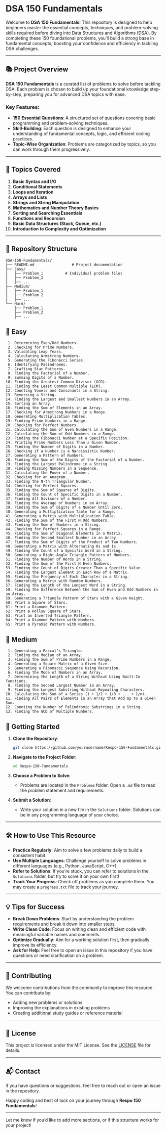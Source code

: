 # DSA 150 Fundamentals

Welcome to **DSA 150 Fundamentals**! This repository is designed to help beginners master the essential concepts, techniques, and problem-solving skills
required before diving into Data Structures and Algorithms (DSA). By completing these 150 foundational problems, you’ll build a strong base in fundamental
concepts, boosting your confidence and efficiency in tackling DSA challenges.

---

## 📚 Project Overview

**DSA 150 Fundamentals** is a curated list of problems to solve before tackling DSA. Each problem is chosen to build up your foundational knowledge step-by-step,
preparing you for advanced DSA topics with ease.

### Key Features:

- **150 Essential Questions**: A structured set of questions covering basic programming and problem-solving techniques.
- **Skill-Building**: Each question is designed to enhance your understanding of fundamental concepts, logic, and efficient coding practices.
- **Topic-Wise Organization**: Problems are categorized by topics, so you can work through them progressively.

---

## 📝 Topics Covered

1. **Basic Syntax and I/O**
2. **Conditional Statements**
3. **Loops and Iteration**
4. **Arrays and Lists**
5. **Strings and String Manipulation**
6. **Mathematics and Number Theory Basics**
7. **Sorting and Searching Essentials**
8. **Functions and Recursion**
9. **Basic Data Structures (Stack, Queue, etc.)**
10. **Introduction to Complexity and Optimization**

---

## 📂 Repository Structure

```
DSA-150-Fundamentals/
├── README.md                 # Project documentation
├── Easy/
│   ├── Problem_1          # Individual problem files
│   ├── Problem_2
│   ├── ...
├── Medium/
│   ├── Problem_1
│   ├── Problem_2
│   ├── ...
└── Hard/
    ├── Problem_1
    ├── Problem_2
    ├── ...
```

## 📂 Easy

     1. Determining Even/Odd Numbers.
     2. Checking for Prime Numbers.
     3. Validating Leap Years.
     4. Calculating Armstrong Numbers.
     5. Generating the Fibonacci Series.
     6. Identifying Palindromes.
     7. Crafting Star Patterns.
     8. Finding the Factorial of a Number.
     9. Summing Digits of a Number.
    10. Finding the Greatest Common Divisor (GCD).
    11. Finding the Least Common Multiple (LCM).
    12. Counting Vowels and Consonants in a String.
    13. Reversing a String.
    14. Finding the Largest and Smallest Numbers in an Array.
    15. Sorting an Array.
    16. Finding the Sum of Elements in an Array.
    17. Checking for Armstrong Numbers in a Range.
    18. Generating Multiplication Tables.
    19. Finding Prime Numbers in a Range.
    20. Checking for Perfect Numbers.
    21. Calculating the Sum of Even Numbers in a Range.
    22. Calculating the Sum of Odd Numbers in a Range.
    23. Finding the Fibonacci Number at a Specific Position.
    24. Printing Prime Numbers Less Than a Given Number.
    25. Finding the Number of Digits in a Number.
    26. Checking if a Number is a Narcissistic Number.
    27. Generating a Pattern of Numbers.
    28. Finding the Sum of the Digits of the Factorial of a Number.
    29. Finding the Largest Palindrome in a String.
    30. Finding Missing Numbers in a Sequence.
    31. Calculating the Power of a Number.
    32. Checking for an Anagram.
    33. Finding the N-th Triangular Number.
    34. Checking for Perfect Squares.
    35. Finding the Sum of Squares of Digits.
    36. Finding the Count of Specific Digits in a Number.
    37. Finding All Divisors of a Number.
    38. Finding the Average of Numbers in an Array.
    39. Finding the Sum of Digits of a Number Until Zero.
    40. Generating a Multiplication Table for a Range.
    41. Generating a Matrix with Multiplication Table.
    42. Finding the Sum of the First N Odd Numbers.
    43. Finding the Sum of Numbers in a String.
    44. Checking for Perfect Squares in a Range.
    45. Finding the Sum of Diagonal Elements in a Matrix.
    46. Finding the Second Smallest Number in an Array.
    47. Finding the Sum of Digits of the Product of Two Numbers.
    48. Generating a Matrix with Alternating 0s and 1s.
    49. Finding the Count of a Specific Word in a String.
    50. Generating a Right-Angle Triangle Pattern of Numbers.
    51. Finding the Number of Words in a String.
    52. Finding the Sum of the First N Even Numbers.
    53. Finding the Count of Digits Greater Than a Specific Value.
    54. Finding the Largest Element in Each Row of a Matrix.
    55. Finding the Frequency of Each Character in a String.
    56. Generating a Matrix with Random Numbers.
    57. Finding the Length of the Longest Word in a String.
    58. Finding the Difference Between the Sum of Even and Odd Numbers in an Array.
    59. Generating a Triangle Pattern of Stars with a Given Height.
    60: Print a Square of Stars.
    61: Print a Diamond Pattern.
    62: Print a Hollow Square of Stars.
    63: Print an Inverted Triangle Pattern.
    64: Print a Diamond Pattern with Numbers.
    65: Print a Pyramid Pattern with Numbers.

## 📂 Medium

     1. Generating a Pascal’s Triangle.
     2. Finding the Median of an Array.
     3. Finding the Sum of Prime Numbers in a Range.
     4. Generating a Square Matrix of a Given Size.
     5. Generating a Fibonacci Sequence Using Recursion.
     6. Finding the Mode of Numbers in an Array.
     7. Determining the Length of a String Without Using Built-In Functions.
     8. Finding the Second Largest Number in an Array.
     9. Finding the Longest Substring Without Repeating Characters.
    10. Calculating the Sum of a Series (1 + 1/2 + 1/3 + ... + 1/n).
    11. Finding All Pairs of Elements in an Array that Add Up to a Given Sum.
    12. Counting the Number of Palindromic Substrings in a String.  
    13. Finding the GCD of Multiple Numbers.

## 🚀 Getting Started

1. **Clone the Repository**:
   ```bash
   git clone https://github.com/yourusername/Respo-150-Fundamentals.git
   ```
2. **Navigate to the Project Folder**:
   ```bash
   cd Respo-150-Fundamentals
   ```
3. **Choose a Problem to Solve**:

   - Problems are located in the `Problems` folder. Open a `.md` file to read the problem statement and requirements.

4. **Submit a Solution**:
   - Write your solution in a new file in the `Solutions` folder. Solutions can be in any programming language of your choice.

---

## 🛠 How to Use This Resource

- **Practice Regularly**: Aim to solve a few problems daily to build a consistent habit.
- **Use Multiple Languages**: Challenge yourself to solve problems in different languages (e.g., Python, JavaScript, C++).
- **Refer to Solutions**: If you're stuck, you can refer to solutions in the `Solutions` folder, but try to solve it on your own first!
- **Track Your Progress**: Check off problems as you complete them. You may create a `progress.txt` file to track your journey.

---

## 💡 Tips for Success

- **Break Down Problems**: Start by understanding the problem requirements and break it down into smaller steps.
- **Write Clean Code**: Focus on writing clean and efficient code with meaningful variable names and comments.
- **Optimize Gradually**: Aim for a working solution first, then gradually improve its efficiency.
- **Ask for Help**: Feel free to open an issue in this repository if you have questions or need clarification on a problem.

---

## 🤝 Contributing

We welcome contributions from the community to improve this resource. You can contribute by:

- Adding new problems or solutions
- Improving the explanations in existing problems
- Creating additional study guides or reference material

---

## 📄 License

This project is licensed under the MIT License. See the [LICENSE](LICENSE) file for details.

---

## 📬 Contact

If you have questions or suggestions, feel free to reach out or open an issue in the repository.

Happy coding and best of luck on your journey through **Respo 150 Fundamentals**!

---

Let me know if you’d like to add more sections, or if this structure works for your project!
